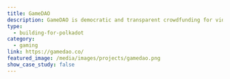 ```yaml
---
title: GameDAO
description: GameDAO is democratic and transparent crowdfunding for video game creators, publishers, investors and gamers.
type:
  - building-for-polkadot
category:
  - gaming
link: https://gamedao.co/
featured_image: /media/images/projects/gamedao.png
show_case_study: false
---
```


